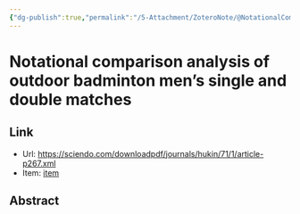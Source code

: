 ```yaml
---
{"dg-publish":true,"permalink":"/5-Attachment/ZoteroNote/@NotationalComparison_2020_Perez-Turpin/","title":"Notational comparison analysis of outdoor badminton men’s single and double matches"}
---
```


# Notational comparison analysis of outdoor badminton men’s single and double matches
## Link
- Url: https://sciendo.com/downloadpdf/journals/hukin/71/1/article-p267.xml
- Item: [item](zotero://select/library/items/GKK7ZRU6)
## Abstract